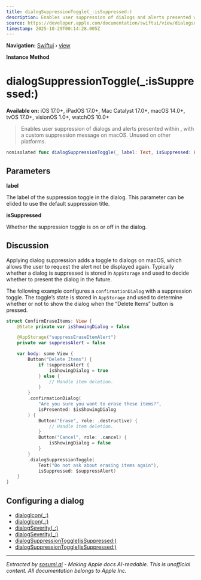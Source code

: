 ```yaml
---
title: dialogSuppressionToggle(_:isSuppressed:)
description: Enables user suppression of dialogs and alerts presented within , with a custom suppression message on macOS. Unused on other platforms.
source: https://developer.apple.com/documentation/swiftui/view/dialogsuppressiontoggle(_:issuppressed:)
timestamp: 2025-10-29T00:14:28.005Z
---
```


**Navigation:** [Swiftui](/documentation/swiftui) › [view](/documentation/swiftui/view)

**Instance Method**

# dialogSuppressionToggle(_:isSuppressed:)

**Available on:** iOS 17.0+, iPadOS 17.0+, Mac Catalyst 17.0+, macOS 14.0+, tvOS 17.0+, visionOS 1.0+, watchOS 10.0+

> Enables user suppression of dialogs and alerts presented within , with a custom suppression message on macOS. Unused on other platforms.

```swift
nonisolated func dialogSuppressionToggle(_ label: Text, isSuppressed: Binding<Bool>) -> some View
```

## Parameters

**label**

The label of the suppression toggle in the dialog. This parameter can be elided to use the default suppression title.



**isSuppressed**

Whether the suppression toggle is on or off in the dialog.



## Discussion

Applying dialog suppression adds a toggle to dialogs on macOS, which allows the user to request the alert not be displayed again. Typically whether a dialog is suppressed is stored in `AppStorage` and used to decide whether to present the dialog in the future.

The following example configures a `confirmationDialog` with a suppression toggle. The toggle’s state is stored in `AppStorage` and used to determine whether or not to show the dialog when the “Delete Items” button is pressed.

```swift
struct ConfirmEraseItems: View {
    @State private var isShowingDialog = false

    @AppStorage("suppressEraseItemAlert")
    private var suppressAlert = false

    var body: some View {
        Button("Delete Items") {
            if !suppressAlert {
                isShowingDialog = true
            } else {
                // Handle item deletion.
            }
        }
        .confirmationDialog(
            "Are you sure you want to erase these items?",
            isPresented: $isShowingDialog
        ) {
            Button("Erase", role: .destructive) {
                // Handle item deletion.
            }
            Button("Cancel", role: .cancel) {
                isShowingDialog = false
            }
        }
        .dialogSuppressionToggle(
            Text("Do not ask about erasing items again"),
            isSuppressed: $suppressAlert)
    }
}
```

## Configuring a dialog

- [dialogIcon(_:)](/documentation/swiftui/view/dialogicon(_:))
- [dialogIcon(_:)](/documentation/swiftui/scene/dialogicon(_:))
- [dialogSeverity(_:)](/documentation/swiftui/view/dialogseverity(_:))
- [dialogSeverity(_:)](/documentation/swiftui/scene/dialogseverity(_:))
- [dialogSuppressionToggle(isSuppressed:)](/documentation/swiftui/view/dialogsuppressiontoggle(issuppressed:))
- [dialogSuppressionToggle(isSuppressed:)](/documentation/swiftui/scene/dialogsuppressiontoggle(issuppressed:))

---

*Extracted by [sosumi.ai](https://sosumi.ai) - Making Apple docs AI-readable.*
*This is unofficial content. All documentation belongs to Apple Inc.*
